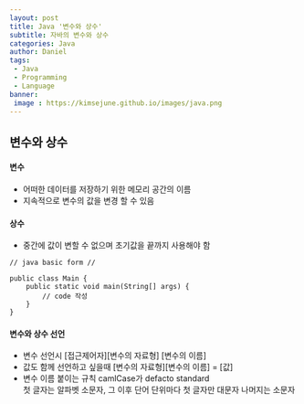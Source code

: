 ```yaml
---
layout: post
title: Java '변수와 상수'
subtitle: 자바의 변수와 상수
categories: Java
author: Daniel
tags:
 - Java
 - Programming
 - Language
banner:
 image : https://kimsejune.github.io/images/java.png
---
```


## 변수와 상수

#### 변수

-   어떠한 데이터를 저장하기 위한 메모리 공간의 이름
-   지속적으로 변수의 값을 변경 할 수 있음

#### 상수

-   중간에 값이 변할 수 없으며 초기값을 끝까지 사용해야 함

```null
// java basic form //

public class Main {
    public static void main(String[] args) {
    	// code 작성
    }
}
```

#### 변수와 상수 선언

-   변수 선언시 [접근제어자][변수의 자료형] [변수의 이름]
-   값도 함께 선언하고 싶을때 [변수의 자료형][변수의 이름] = [값]
-   변수 이름 붙이는 규칙 camlCase가 defacto standard  
    첫 글자는 알파벳 소문자, 그 이후 단어 단위마다 첫 글자만 대문자 나머지는 소문자